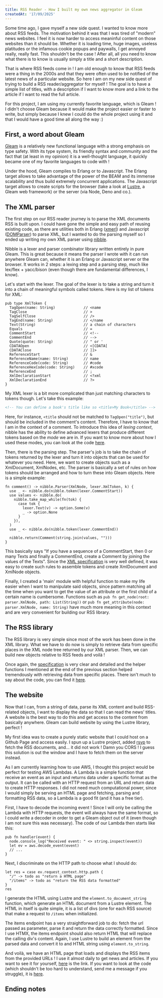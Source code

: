 ```yaml
---
title: RSS Reader - How I built my own news aggregator in Gleam
createdAt: '17/09/2025'
---
```


Some time ago, I gave myself a new side quest. I wanted to know more about RSS feeds.
The motivation behind it was that I was tired of "modern" news websites. I feel it is
now harder to access meaninful content on those websites than it should be. Whether it
is loading time, huge images, useless platitudes or the infamous cookie popups and paywalls, I get annoyed
really, really fast. This shouldn't be the case ! After all, all you need to know what
there is to know is usually simply a title and a short description.

That is where RSS feeds come in ! I am old enough to know that RSS feeds were a thing
in the 2000s and that they were often used to be notified of the latest news of a
particular website. So here I am on my new side quest of trying to build a RSS reader/aggregator
for myself ! The goal is to have a simple list of titles, with a description if I want to know more
and a link to the article if I want to read the full article.

For this project, I am using my currently favorite language, which is Gleam ! I didn't choose Gleam
because it would make the project easier or faster to write, but simply because I knew I could
do the whole project using it and that I would have a good time all along the way :)

## First, a word about Gleam

[Gleam](https://gleam.run/) is a relatively new functional language with a strong emphasis
on type safety. With its type system, its friendly syntax and community and the fact that
(at least in my opinion) it is a well-thought language, it quickly became one of my
favorite languages to code with !

Under the hood, Gleam compiles to Erlang or to Javascript. The Erlang target allows
to take advantage of the power of the BEAM and its immense scalability and thus
build extremely concurrent applications. The Javascript target allows to create scripts
for the browser (take a look at [Lustre](https://hexdocs.pm/lustre/index.html), a Gleam
web framework) or the server (via Node, Deno and co.).

## The XML parser

The first step on our RSS reader journey is to parse the XML documents RSS is built upon.
I could have gone the simple and easy path of reusing existing code, as there are utilities
both in Erlang ([xmerl](https://www.erlang.org/doc/apps/xmerl/xmerl_ug.html)) and Javascript
([DOMParser](https://developer.mozilla.org/en-US/docs/Web/XML/Guides/Parsing_and_serializing_XML))
to parse XML, but I wanted to do the parsing myself so I ended up writing my own XML parser
using [nibble](https://hexdocs.pm/nibble/index.html).

Nibble is a lexer and parser combinator library written entirely in pure Gleam. This is great
because it means the parser I wrote with it can run anywhere Gleam can, whether it is an
Erlang or Javascript server or the browser. It works in 2 steps: a lexing step and a parsing
step, much like lex/flex + yacc/bison (even though there are fundamental differences, I know).

Let's start with the lexer. The goal of the lexer is to take a string and turn it into a chain
of meaningful symbols called tokens. Here is my list of tokens for XML:

```gleam
pub type XmlToken {
  TagOpen(name: String)             // <name
  TagClose                          // >
  TagSelfClose                      // />
  TagEnd(name: String)              // </name
  Text(String)                      // a chain of characters
  Equals                            // =
  CommentStart                      // <!--
  CommentEnd                        // -->
  Quote(quote: String)              // " or '
  CDATAOpen                         // <[CDATA[
  CDATAClose                        // ]]>
  ReferenceStart                    // &
  ReferenceName(name: String)       // name
  ReferenceCode(code: String)       // #code
  ReferenceHexCode(code: String)    // #xcode
  ReferenceEnd                      // ;
  XmlDeclarationStart               // <?xml
  XmlDeclarationEnd                 // ?>
}
```

My XML lexer is a bit more complicated than just matching characters to tokens though.
Let's take this example:

```xml
<!-- You can define a book's title like so <title>My Book</title> -->
```

Here, for instance, `<title` should not be matched to `TagOpen("title")`, but should be
included in the comment's content. Therefore, I have to know that I am in the context of a comment.
To introduce this idea of _lexing context_, nibble has the ability to define
advanced lexers that produce different tokens based on the _mode_ we are in. If you want
to know more about how I used these modes, you can look at the code
[here](https://github.com/Billuc/gleaxml/blob/master/src/gleaxml/lexer.gleam).

Then, there is the parsing step. The parser's job is to take the chain of tokens returned by
the lexer and turn it into objects that can be used for whatever you need. Here, we want to
create objects such as a XmlDocument, XmlNodes, etc. The parser is basically a set of rules
on how tokens should be arranged and how to turn these into Gleam objects. Here is a simple example:

```gleam
fn comment() -> nibble.Parser(XmlNode, lexer.XmlToken, k) {
  use _ <- nibble.do(nibble.token(lexer.CommentStart))
  use values <- nibble.do(
    nibble.take_map_while(fn(tok) {
      case tok {
        lexer.Text(v) -> option.Some(v)
        _ -> option.None
      }
    }),
  )
  use _ <- nibble.do(nibble.token(lexer.CommentEnd))

  nibble.return(Comment(string.join(values, "")))
}
```

This basically says "If you have a sequence of a CommentStart, then 0 or many Texts and finally a CommentEnd,
create a Comment by joining the values of the Texts". Since the [XML specification](https://www.w3.org/TR/xml/)
is very well defined, it was easy to create such rules to assemble tokens and create XmlDocument and XmlNode objects.

Finally, I created a 'main' module with helpful function to make my life easier when I want to manipulate said objects,
since pattern matching all the time when you want to get the value of an attribute or the first child of a certain
name is cumbersome. Functions such as `pub fn get_node(root: parser.XmlNode, path: List(String))` or
`pub fn get_attribute(node: parser.XmlNode, name: String)` have much more meaning in this context and are very
convenient for building our RSS library.

## The RSS library

The RSS library is very simple since most of the work has been done in the XML library.
What we have to do now is simply to retrieve data from specific places in the XML node tree returned by our XML
parser. Then, we can build new objects relative to RSS feeds and voilà !

Once again, the [specification](https://www.rssboard.org/rss-specification) is very clear and detailed
and the helper functions I mentioned at the end of the previous section helped tremendously with
retrieving data from specific places. There isn't much to say about the code, you can find it
[here](https://github.com/Billuc/glisse/).

## The website

Now that I can, from a string of data, parse its XML content and build RSS-related objects, I want to display
the data so that I can read the news' titles. A website is the best way to do this and get access to the
content from basically anywhere. Gleam can build website by using the Lustre library, perfect !

My first idea was to create a purely static website that I could host on a Github Page and access easily.
I spun up a Lustre project, added [rsvp](https://hexdocs.pm/rsvp/index.html) to fetch the RSS documents, and...
it did not work ! Damn you CORS ! I guess this solution is out the window and I have to fetch them on the
server instead.

As I am currently learning how to use AWS, I thought this project would be perfect for testing AWS Lambdas.
A Lambda is a simple function that receive an event as an input and returns data under a specific format as
the output. It can be called with an HTTP request from an URL and return data to create HTTP responses.
I did not need much computational power, since I would simply be serving an HTML page and fetching, parsing
and formatting RSS data, so a Lambda is a good fit (and it has a free tier).

First, I have to decode the incoming event ! Since I will only be calling the Lambda with HTTP requests, the
event will always have the same format, so I could write a decoder in order to get a Gleam object out of it
(even though I am not sure this was necessary). The code of our Lambda then starts like this:

```gleam
pub fn handler(event) {
  node.console_log("Received event: " <> string.inspect(event))
  let ev = aws.decode_event(event)
  // ...
}
```

Next, I discriminate on the HTTP path to choose what I should do:

```gleam
let res = case ev.request_context.http.path {
  "/" -> todo as "return a HTML page"
  "/items" -> todo as "return the RSS data formatted"
}
res
```

I generate the HTML using Lustre and the `element.to_document_string` function, which generate an HTML document
from a Lustre element. The HTML in itself is quite simple, it is a list of divs (one for each RSS source) that
make a request to `/items` when initialized.

The items endpoint has a very straightforward job to do: fetch the url passed as parameter, parse it and return
the data correctly formatted. Since I use HTMX, the items endpoint should also return HTML that will replace
the calling div's content. Again, I use Lustre to build an element from the parsed data and convert it to
and HTML string using `element.to_string`.

And voilà, we have an HTML page that loads and displays the RSS items from the provided URLs ! I use it
almost daily to get news and articles. If you want to see it for yourself, [here](https://sbocjayj46dktf3orwcsw27nxi0ymkxn.lambda-url.eu-north-1.on.aws/) is the link. If you want to
look at the code (which shouldn't be too hard to understand, send me a message if you struggle), it is
[here](https://github.com/Billuc/rss-reader).

## Ending notes
